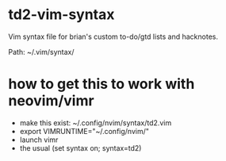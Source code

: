 td2-vim-syntax
==============

Vim syntax file for brian's custom to-do/gtd lists and hacknotes.

Path: ~/.vim/syntax/

# how to get this to work with neovim/vimr
- make this exist: ~/.config/nvim/syntax/td2.vim
- export VIMRUNTIME="~/.config/nvim/"
- launch vimr
- the usual (set syntax on; syntax=td2)
